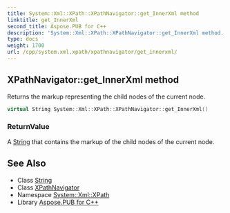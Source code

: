 ```yaml
---
title: System::Xml::XPath::XPathNavigator::get_InnerXml method
linktitle: get_InnerXml
second_title: Aspose.PUB for C++
description: 'System::Xml::XPath::XPathNavigator::get_InnerXml method. Returns the markup representing the child nodes of the current node in C++.'
type: docs
weight: 1700
url: /cpp/system.xml.xpath/xpathnavigator/get_innerxml/
---
```

## XPathNavigator::get_InnerXml method


Returns the markup representing the child nodes of the current node.

```cpp
virtual String System::Xml::XPath::XPathNavigator::get_InnerXml()
```


### ReturnValue

A [String](../../../system/string/) that contains the markup of the child nodes of the current node.

## See Also

* Class [String](../../../system/string/)
* Class [XPathNavigator](../)
* Namespace [System::Xml::XPath](../../)
* Library [Aspose.PUB for C++](../../../)
